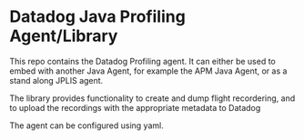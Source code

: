 # Datadog Java Profiling Agent/Library
This repo contains the Datadog Profiling agent. It can either be used to embed with another Java Agent, for example the APM Java Agent, or as a stand along JPLIS agent. 

The library provides functionality to create and dump flight recordering, and to upload the recordings with the appropriate metadata to Datadog

The agent can be configured using yaml.
